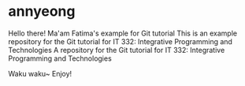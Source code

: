 # annyeong
Hello there!
Ma'am Fatima's example for Git tutorial
This is an example repository for the Git tutorial for IT 332: Integrative Programming and Technologies
A repository for the Git tutorial for IT 332: Integrative Programming and Technologies

Waku waku~
Enjoy!
